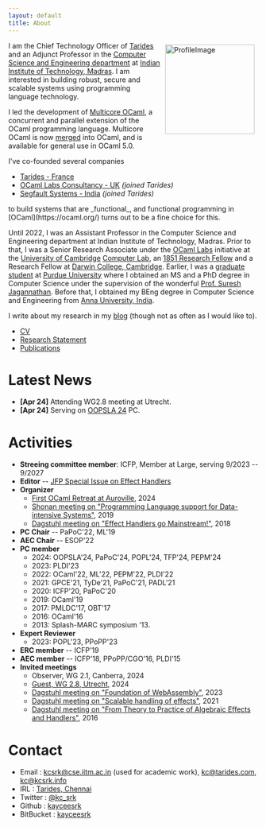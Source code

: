 ```yaml
---
layout: default
title: About
---
```


<img src="assets/profile.jpeg" alt="ProfileImage" style="width: 180px; float:
right; padding-right: 0.5rem; padding-left: 0.5rem; padding-top: 0.4rem;"/> I am
the Chief Technology Officer of [Tarides](https://tarides.com/) and an Adjunct
Professor in the [Computer Science and Engineering
department](http://cse.iitm.ac.in/) at [Indian Institute of Technology,
Madras](https://www.iitm.ac.in/). I am interested in building robust, secure and
scalable systems using programming language technology. 

I led the development of [Multicore
OCaml](https://github.com/ocamllabs/ocaml-multicore), a concurrent and parallel
extension of the OCaml programming language. Multicore OCaml is now
[merged](https://github.com/ocaml/ocaml/pull/10831) into OCaml, and is available
for general use in OCaml 5.0.

I've co-founded several companies 

* [Tarides - France](https://tarides.com/)
* [OCaml Labs Consultancy - UK](http://ocamllabs.io/) _(joined Tarides)_
* [Segfault Systems - India](https://segfault.systems) _(joined Tarides)_

<p/>
to build systems that are _functional_, and functional programming in
[OCaml](https://ocaml.org/) turns out to be a fine choice for this.

Until 2022, I was an Assistant Professor in the Computer Science and Engineering
department at Indian Institute of Technology, Madras. Prior to that, I was a
Senior Research Associate under the [OCaml
Labs](http://www.cl.cam.ac.uk/projects/ocamllabs/) initiative at the [University
of Cambridge](http://www.cam.ac.uk/) [Computer Lab](http://www.cl.cam.ac.uk/),
an [1851 Research Fellow](http://www.royalcommission1851.org/awards/) and a
Research Fellow at [Darwin College, Cambridge](https://www.darwin.cam.ac.uk/).
Earlier, I was a [graduate student](https://www.cs.purdue.edu/homes/chandras/)
at [Purdue University](http://www.purdue.edu/) where I obtained an MS and a PhD
degree in Computer Science under the supervision of the wonderful [Prof. Suresh
Jagannathan](https://www.cs.purdue.edu/homes/suresh/). Before that, I obtained
my BEng degree in Computer Science and Engineering from [Anna University,
India](https://www.annauniv.edu/).

I write about my research in my [blog](http://kcsrk.info/blog/)
(though not as often as I would like to).

 * [CV](cv/cv.pdf)
 * [Research Statement](research/research.pdf)
 * [Publications](publications.html)

# Latest News

 * **\[Apr 24\]** Attending WG2.8 meeting at Utrecht.
 * **\[Apr 24\]** Serving on [OOPSLA 24](https://2024.splashcon.org/track/splash-2024-oopsla) PC. 

# Activities

* **Streeing committee member**: ICFP, Member at Large, serving 9/2023 -- 9/2027
* **Editor** -- [JFP Special Issue on Effect Handlers](https://www.cambridge.org/core/journals/journal-of-functional-programming/collections/effects-and-handlers)
* **Organizer** 
  + [First OCaml Retreat at Auroville](https://ocamlretreat.org/), 2024
  + [Shonan meeting on "Programming Language support for Data-intensive Systems"](https://shonan.nii.ac.jp/seminars/143/), 2019
  + [Dagstuhl meeting on "Effect Handlers go Mainstream!"](https://www.dagstuhl.de/en/program/calendar/semhp/?semnr=18172), 2018
* **PC Chair** -- PaPoC'22, ML'19
* **AEC Chair** -- ESOP'22
* **PC member**
  + 2024: OOPSLA'24, PaPoC'24, POPL'24, TFP'24, PEPM'24
  + 2023: PLDI'23
  + 2022: OCaml'22, ML'22, PEPM'22, PLDI'22
  + 2021: GPCE'21, TyDe'21, PaPoC'21, PADL'21
  + 2020: ICFP'20, PaPoC'20
  + 2019: OCaml'19
  + 2017: PMLDC'17, OBT'17
  + 2016: OCaml'16
  + 2013: Splash-MARC symposium '13.
* **Expert Reviewer**
  + 2023: POPL'23, PPoPP'23
* **ERC member** -- ICFP'19
* **AEC member** -- ICFP'18, PPoPP/CGO'16, PLDI'15
* **Invited meetings**
  + Observer, WG 2.1, Canberra, 2024
  + [Guest, WG 2.8, Utrecht](https://ifip-wg28.github.io/42-utrecht-2024/minutes.html), 2024
  + [Dagstuhl meeting on "Foundation of WebAssembly"](https://www.dagstuhl.de/en/seminars/seminar-calendar/seminar-details/23101), 2023
  + [Dagstuhl meeting on "Scalable handling of effects"](https://www.dagstuhl.de/en/seminars/seminar-calendar/seminar-details/21292), 2021
  + [Dagstuhl meeting on "From Theory to Practice of Algebraic Effects and Handlers"](https://www.dagstuhl.de/en/seminars/seminar-calendar/seminar-details/16112), 2016

# Contact

 * Email : kcsrk@cse.iitm.ac.in (used for academic work), kc@tarides.com, kc@kcsrk.info
 * IRL : <a href="https://maps.app.goo.gl/jZhP9rRnTLQbctPi9"> Tarides, Chennai </a>
 * Twitter : <a href="https://twitter.com/kc_srk"> @kc_srk </a>
 * Github : <a href="https://github.com/kayceesrk"> kayceesrk </a>
 * BitBucket : <a href="https://bitbucket.org/kayceesrk"> kayceesrk </a>


<br/>
